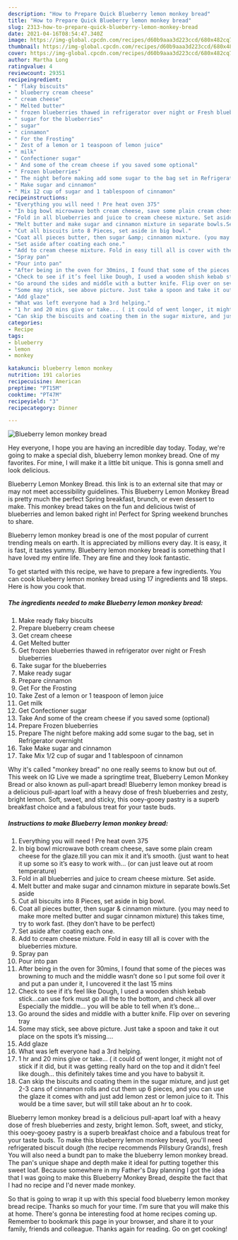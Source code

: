 ```yaml
---
description: "How to Prepare Quick Blueberry lemon monkey bread"
title: "How to Prepare Quick Blueberry lemon monkey bread"
slug: 2313-how-to-prepare-quick-blueberry-lemon-monkey-bread
date: 2021-04-16T08:54:47.340Z
image: https://img-global.cpcdn.com/recipes/d60b9aaa3d223ccd/680x482cq70/blueberry-lemon-monkey-bread-recipe-main-photo.jpg
thumbnail: https://img-global.cpcdn.com/recipes/d60b9aaa3d223ccd/680x482cq70/blueberry-lemon-monkey-bread-recipe-main-photo.jpg
cover: https://img-global.cpcdn.com/recipes/d60b9aaa3d223ccd/680x482cq70/blueberry-lemon-monkey-bread-recipe-main-photo.jpg
author: Martha Long
ratingvalue: 4
reviewcount: 29351
recipeingredient:
- " flaky biscuits"
- " blueberry cream cheese"
- " cream cheese"
- " Melted butter"
- " frozen blueberries thawed in refrigerator over night or Fresh blueberries"
- " sugar for the blueberries"
- " sugar"
- " cinnamon"
- " For the Frosting"
- " Zest of a lemon or 1 teaspoon of lemon juice"
- " milk"
- " Confectioner sugar"
- " And some of the cream cheese if you saved some optional"
- " Frozen blueberries"
- " The night before making add some sugar to the bag set in Refrigerator overnight"
- " Make sugar and cinnamon"
- " Mix 12 cup of sugar and 1 tablespoon of cinnamon"
recipeinstructions:
- "Everything you will need ! Pre heat oven 375"
- "In big bowl microwave both cream cheese, save some plain cream cheese for the glaze.till you can mix it and it’s smooth. (just want to heat it up some so it’s easy to work with... (or can just leave out at room temperature)"
- "Fold in all blueberries and juice to cream cheese mixture. Set aside."
- "Melt butter and make sugar and cinnamon mixture in separate bowls.Set aside"
- "Cut all biscuits into 8 Pieces, set aside in big bowl."
- "Coat all pieces butter, then sugar &amp; cinnamon mixture. (you may need to make more melted butter and sugar cinnamon mixture) this takes time, try to work fast. (they don’t have to be perfect)"
- "Set aside after coating each one."
- "Add to cream cheese mixture. Fold in easy till all is cover with the blueberries mixture."
- "Spray pan"
- "Pour into pan"
- "After being in the oven for 30mins, I found that some of the pieces was browning to much and the middle wasn’t done so I put some foil over it and put a pan under it, I uncovered it the last 15 mins"
- "Check to see if it’s feel like Dough, I used a wooden shish kebab stick...can use fork must go all the to the bottom, and check all over Especially the middle... you will be able to tell when it’s done..."
- "Go around the sides and middle with a butter knife. Flip over on severing tray"
- "Some may stick, see above picture. Just take a spoon and take it out place on the spots it’s missing...."
- "Add glaze"
- "What was left everyone had a 3rd helping."
- "1 hr and 20 mins give or take... ( it could of went longer, it might not of stick if it did, but it was getting really hard on the top and it didn’t feel like dough... this definitely takes time and you have to babysit it."
- "Can skip the biscuits and coating them in the sugar mixture, and just get 2-3 cans of cinnamon rolls and cut them up 6 pieces, and you can use the glaze it comes with and just add lemon zest or lemon juice to it. This would be a time saver, but will still take about an hr to cook."
categories:
- Recipe
tags:
- blueberry
- lemon
- monkey

katakunci: blueberry lemon monkey 
nutrition: 191 calories
recipecuisine: American
preptime: "PT15M"
cooktime: "PT47M"
recipeyield: "3"
recipecategory: Dinner

---
```



![Blueberry lemon monkey bread](https://img-global.cpcdn.com/recipes/d60b9aaa3d223ccd/680x482cq70/blueberry-lemon-monkey-bread-recipe-main-photo.jpg)

Hey everyone, I hope you are having an incredible day today. Today, we're going to make a special dish, blueberry lemon monkey bread. One of my favorites. For mine, I will make it a little bit unique. This is gonna smell and look delicious.

Blueberry Lemon Monkey Bread. this link is to an external site that may or may not meet accessibility guidelines. This Blueberry Lemon Monkey Bread is pretty much the perfect Spring breakfast, brunch, or even dessert to make. This monkey bread takes on the fun and delicious twist of blueberries and lemon baked right in! Perfect for Spring weekend brunches to share.

Blueberry lemon monkey bread is one of the most popular of current trending meals on earth. It is appreciated by millions every day. It is easy, it is fast, it tastes yummy. Blueberry lemon monkey bread is something that I have loved my entire life. They are fine and they look fantastic.


To get started with this recipe, we have to prepare a few ingredients. You can cook blueberry lemon monkey bread using 17 ingredients and 18 steps. Here is how you cook that.

<!--inarticleads1-->

##### The ingredients needed to make Blueberry lemon monkey bread:

1. Make ready  flaky biscuits
1. Prepare  blueberry cream cheese
1. Get  cream cheese
1. Get  Melted butter
1. Get  frozen blueberries thawed in refrigerator over night or Fresh blueberries
1. Take  sugar for the blueberries
1. Make ready  sugar
1. Prepare  cinnamon
1. Get  For the Frosting
1. Take  Zest of a lemon or 1 teaspoon of lemon juice
1. Get  milk
1. Get  Confectioner sugar
1. Take  And some of the cream cheese if you saved some (optional)
1. Prepare  Frozen blueberries
1. Prepare  The night before making add some sugar to the bag, set in Refrigerator overnight
1. Take  Make sugar and cinnamon
1. Take  Mix 1/2 cup of sugar and 1 tablespoon of cinnamon


Why it&#39;s called &#34;monkey bread&#34; no one really seems to know but out of. This week on IG Live we made a springtime treat, Blueberry Lemon Monkey Bread or also known as pull-apart bread! Blueberry lemon monkey bread is a delicious pull-apart loaf with a heavy dose of fresh blueberries and zesty, bright lemon. Soft, sweet, and sticky, this ooey-gooey pastry is a superb breakfast choice and a fabulous treat for your taste buds. 

<!--inarticleads2-->

##### Instructions to make Blueberry lemon monkey bread:

1. Everything you will need ! Pre heat oven 375
1. In big bowl microwave both cream cheese, save some plain cream cheese for the glaze.till you can mix it and it’s smooth. (just want to heat it up some so it’s easy to work with... (or can just leave out at room temperature)
1. Fold in all blueberries and juice to cream cheese mixture. Set aside.
1. Melt butter and make sugar and cinnamon mixture in separate bowls.Set aside
1. Cut all biscuits into 8 Pieces, set aside in big bowl.
1. Coat all pieces butter, then sugar &amp; cinnamon mixture. (you may need to make more melted butter and sugar cinnamon mixture) this takes time, try to work fast. (they don’t have to be perfect)
1. Set aside after coating each one.
1. Add to cream cheese mixture. Fold in easy till all is cover with the blueberries mixture.
1. Spray pan
1. Pour into pan
1. After being in the oven for 30mins, I found that some of the pieces was browning to much and the middle wasn’t done so I put some foil over it and put a pan under it, I uncovered it the last 15 mins
1. Check to see if it’s feel like Dough, I used a wooden shish kebab stick...can use fork must go all the to the bottom, and check all over Especially the middle... you will be able to tell when it’s done...
1. Go around the sides and middle with a butter knife. Flip over on severing tray
1. Some may stick, see above picture. Just take a spoon and take it out place on the spots it’s missing....
1. Add glaze
1. What was left everyone had a 3rd helping.
1. 1 hr and 20 mins give or take... ( it could of went longer, it might not of stick if it did, but it was getting really hard on the top and it didn’t feel like dough... this definitely takes time and you have to babysit it.
1. Can skip the biscuits and coating them in the sugar mixture, and just get 2-3 cans of cinnamon rolls and cut them up 6 pieces, and you can use the glaze it comes with and just add lemon zest or lemon juice to it. This would be a time saver, but will still take about an hr to cook.


Blueberry lemon monkey bread is a delicious pull-apart loaf with a heavy dose of fresh blueberries and zesty, bright lemon. Soft, sweet, and sticky, this ooey-gooey pastry is a superb breakfast choice and a fabulous treat for your taste buds. To make this blueberry lemon monkey bread, you&#39;ll need refrigerated biscuit dough (the recipe recommends Pillsbury Grands), fresh You will also need a bundt pan to make the blueberry lemon monkey bread. The pan&#39;s unique shape and depth make it ideal for putting together this sweet loaf. Because somewhere in my Father&#39;s Day planning I got the idea that I was going to make this Blueberry Monkey Bread, despite the fact that I had no recipe and I&#39;d never made monkey. 

So that is going to wrap it up with this special food blueberry lemon monkey bread recipe. Thanks so much for your time. I'm sure that you will make this at home. There's gonna be interesting food at home recipes coming up. Remember to bookmark this page in your browser, and share it to your family, friends and colleague. Thanks again for reading. Go on get cooking!
